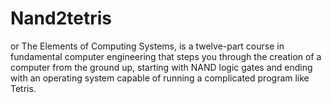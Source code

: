 # Nand2tetris
or The Elements of Computing Systems, is a twelve-part course in fundamental computer engineering that steps you through the creation of a computer from the ground up, starting with NAND logic gates and ending with an operating system capable of running a complicated program like Tetris.
